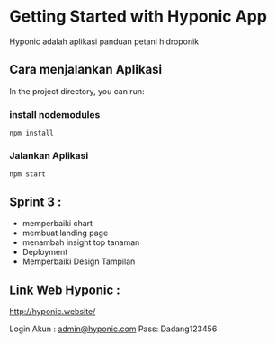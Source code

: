 # Getting Started with Hyponic App

Hyponic adalah aplikasi panduan petani hidroponik

## Cara menjalankan Aplikasi

In the project directory, you can run:

### install nodemodules

<code>npm install</code>

### Jalankan Aplikasi

<code>npm start</code>

## Sprint 3 :
- memperbaiki chart
- membuat landing page
- menambah insight top tanaman
- Deployment
- Memperbaiki Design Tampilan

## Link Web Hyponic :
http://hyponic.website/

Login Akun : admin@hyponic.com
             Pass: Dadang123456

